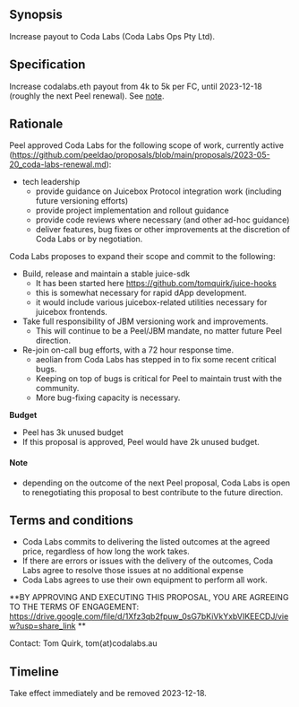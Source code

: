 ## Synopsis

Increase payout to Coda Labs (Coda Labs Ops Pty Ltd).

## Specification

Increase codalabs.eth payout from 4k to 5k per FC, until 2023-12-18 (roughly the next Peel renewal). See [note](#note).

## Rationale

Peel approved Coda Labs for the following scope of work, currently active (https://github.com/peeldao/proposals/blob/main/proposals/2023-05-20_coda-labs-renewal.md):
- tech leadership
  - provide guidance on Juicebox Protocol integration work (including future versioning efforts)
  - provide project implementation and rollout guidance
  - provide code reviews where necessary (and other ad-hoc guidance)
  - deliver features, bug fixes or other improvements at the discretion of Coda Labs or by negotiation.

Coda Labs proposes to expand their scope and commit to the following:
- Build, release and maintain a stable juice-sdk
  - It has been started here https://github.com/tomquirk/juice-hooks
  - this is somewhat necessary for rapid dApp development.
  - it would include various juicebox-related utilities necessary for juicebox frontends.
- Take full responsibility of JBM versioning work and improvements.
  - This will continue to be a Peel/JBM mandate, no matter future Peel direction.
- Re-join on-call bug efforts, with a 72 hour response time.
  - aeolian from Coda Labs has stepped in to fix some recent critical bugs.
  - Keeping on top of bugs is critical for Peel to maintain trust with the community.
  - More bug-fixing capacity is necessary.

**Budget**
- Peel has 3k unused budget
- If this proposal is approved, Peel would have 2k unused budget.

#### Note
- depending on the outcome of the next Peel proposal, Coda Labs is open to renegotiating this proposal to best contribute to the future direction.

## Terms and conditions

- Coda Labs commits to delivering the listed outcomes at the agreed price, regardless of how long the work takes.
- If there are errors or issues with the delivery of the outcomes, Coda Labs agree to resolve those issues at no additional expense
- Coda Labs agrees to use their own equipment to perform all work.

**BY APPROVING AND EXECUTING THIS PROPOSAL, YOU ARE AGREEING TO THE TERMS OF ENGAGEMENT: https://drive.google.com/file/d/1Xfz3qb2fpuw_0sG7bKiVkYxbVIKEECDJ/view?usp=share_link
**

Contact: Tom Quirk, tom(at)codalabs.au

## Timeline

Take effect immediately and be removed 2023-12-18.
